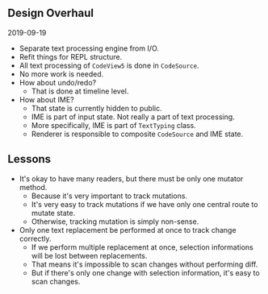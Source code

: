 

Design Overhaul
---------------------
2019-09-19
- Separate text processing engine from I/O.
- Refit things for REPL structure.
- All text processing of `CodeView5` is done in `CodeSource`.
- No more work is needed.
- How about undo/redo?
    - That is done at timeline level.
- How about IME?
    - That state is currently hidden to public.
    - IME is part of input state. Not really a part of text processing.
    - More specifically, IME is part of `TextTyping` class.
    - Renderer is responsible to composite `CodeSource` and IME state.
    
    
    
Lessons
------------
- It's okay to have many readers, but there must be only one mutator method.
    - Because it's very important to track mutations.
    - It's very easy to track mutations if we have only one central route to mutate state.
    - Otherwise, tracking mutation is simply non-sense.
- Only one text replacement be performed at once to track change correctly.
    - If we perform multiple replacement at once, selection informations will be lost between replacements.
    - That means it's impossible to scan changes without performing diff.
    - But if there's only one change with selection information, it's easy to scan changes.
